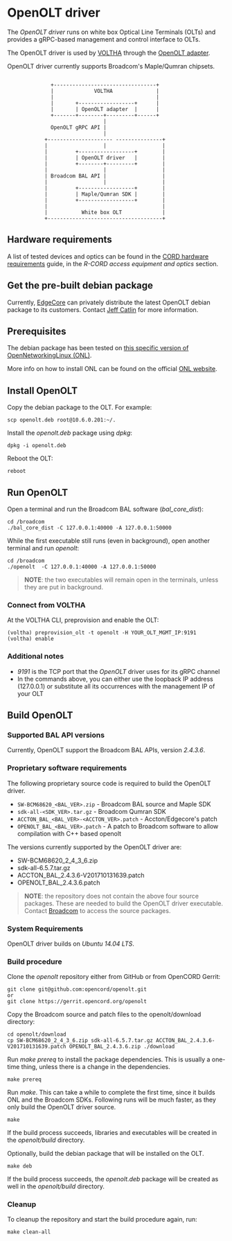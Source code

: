 # OpenOLT driver

The *OpenOLT driver* runs on white box Optical Line Terminals (OLTs) and provides a gRPC-based management and control interface to OLTs.

The OpenOLT driver is used by [VOLTHA](https://github.com/opencord/voltha) through the [OpenOLT adapter](https://github.com/opencord/voltha/tree/master/voltha/adapters/openolt).

OpenOLT driver currently supports Broadcom's Maple/Qumran chipsets. 

```text

              +---------------------------------+
              |             VOLTHA              |
              |                                 |
              |       +------------------+      |
              |       | OpenOLT adapter  |      |
              +-------+--------+---------+------+
                               |
              OpenOLT gRPC API |
                               |
            +--------------------- ---------------+
            |                  |                  |
            |         +------------------+        |
            |         | OpenOLT driver   |        |
            |         +--------+---------+        |
            |                  |                  |
            | Broadcom BAL API |                  |
            |                  |                  |
            |         +------------------+        |
            |         | Maple/Qumran SDK |        |
            |         +------------------+        |
            |                                     |
            |           White box OLT             |
            +-------------------------------------+

```

## Hardware requirements

A list of tested devices and optics can be found in the [CORD hardware requirements](https://github.com/opencord/docs/blob/master/prereqs/hardware.md#suggested-hardware) guide, in the *R-CORD access equipment and optics* section.

## Get the pre-built debian package

Currently, [EdgeCore](jeff_catlin@edge-core.com) can privately distribute the latest OpenOLT debian package to its customers. Contact [Jeff Catlin](jeff_catlin@edge-core.com) for more information.

## Prerequisites

The debian package has been tested on [this specific version of OpenNetworkingLinux (ONL)](https://github.com/opencord/OpenNetworkLinux/releases/download/20180124-olt-kernel-3.7.10/ONL-2.0.0_ONL-OS_2018-01-24.0118-1303f20_AMD64_INSTALLED_INSTALLER).

More info on how to install ONL can be found on the official [ONL website](https://opennetlinux.org/docs/deploy).

## Install OpenOLT

Copy the debian package to the OLT. For example:

```shell
scp openolt.deb root@10.6.0.201:~/.
```

Install the *openolt.deb* package using *dpkg*:

```shell
dpkg -i openolt.deb
```

Reboot the OLT:

```shell
reboot
```

## Run OpenOLT

Open a terminal and run the Broadcom BAL software (*bal_core_dist*):

```shell
cd /broadcom
./bal_core_dist -C 127.0.0.1:40000 -A 127.0.0.1:50000
```

While the first executable still runs (even in background), open another terminal and run *openolt*:

```shell
cd /broadcom
./openolt  -C 127.0.0.1:40000 -A 127.0.0.1:50000
```

> **NOTE**: the two executables will remain open in the terminals, unless they are put in background.

### Connect from VOLTHA

At the VOLTHA CLI, preprovision and enable the OLT:

```shell
(voltha) preprovision_olt -t openolt -H YOUR_OLT_MGMT_IP:9191
(voltha) enable
```

### Additional notes

* *9191* is the TCP port that the *OpenOLT* driver uses for its gRPC channel
* In the commands above, you can either use the loopback IP address (127.0.0.1) or substitute all its occurrences with the management IP of your OLT

## Build OpenOLT

### Supported BAL API versions

Currently, OpenOLT support the Broadcom BAL APIs, version *2.4.3.6*.

### Proprietary software requirements

The following proprietary source code is required to build the OpenOLT driver.

* `SW-BCM68620_<BAL_VER>.zip` - Broadcom BAL source and Maple SDK
* `sdk-all-<SDK_VER>.tar.gz` - Broadcom Qumran SDK
* `ACCTON_BAL_<BAL_VER>-<ACCTON_VER>.patch` - Accton/Edgecore's patch
* `OPENOLT_BAL_<BAL_VER>.patch` - A patch to Broadcom software to allow compilation with C++ based openolt

The versions currently supported by the OpenOLT driver are:

* SW-BCM68620_2_4_3_6.zip
* sdk-all-6.5.7.tar.gz
* ACCTON_BAL_2.4.3.6-V201710131639.patch
* OPENOLT_BAL_2.4.3.6.patch

> **NOTE**: the repository does not contain the above four source packages. These are needed to build the OpenOLT driver executable. Contact [Broadcom](dave.baron@broadcom.com) to access the source packages.

### System Requirements

OpenOLT driver builds on *Ubuntu 14.04 LTS*.

### Build procedure

Clone the *openolt* repository either from GitHub or from OpenCORD Gerrit:

```shell
git clone git@github.com:opencord/openolt.git
or
git clone https://gerrit.opencord.org/openolt
```

Copy the Broadcom source and patch files to the openolt/download directory:

```shell
cd openolt/download
cp SW-BCM68620_2_4_3_6.zip sdk-all-6.5.7.tar.gz ACCTON_BAL_2.4.3.6-V201710131639.patch OPENOLT_BAL_2.4.3.6.zip ./download
```

Run *make prereq* to install the package dependencies.
This is usually a one-time thing, unless there is a change in the dependencies.

```shell
make prereq
```

Run *make*. This can take a while to complete the first time, since it builds ONL and the Broadcom SDKs. Following runs will be much faster, as they only build the OpenOLT driver source.

```shell
make
```

If the build process succeeds, libraries and executables will be created in the *openolt/build* directory.

Optionally, build the debian package that will be installed on the OLT.

```shell
make deb
```

If the build process succeeds, the *openolt.deb* package will be created as well in the *openolt/build* directory.

### Cleanup

To cleanup the repository and start the build procedure again, run:

```shell
make clean-all
```
